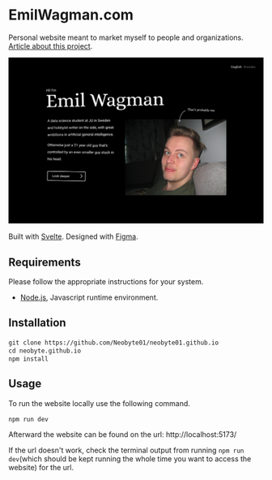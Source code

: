 # EmilWagman.com 

Personal website meant to market myself to people and organizations. <a href="https://www.emilwagman.com/#/work/website" target="_blank">Article about this project</a>.

<img src="public/website/image_1.png" />

Built with <a href="https://svelte.dev" target="_blank">Svelte</a>. Designed with <a href="https://www.figma.com/" target="_blank">Figma</a>.

## Requirements

Please follow the appropriate instructions for your system.

- <a href="https://nodejs.org/en/download" target="_blank">Node.js</a>, Javascript runtime environment.

## Installation

    git clone https://github.com/Neobyte01/neobyte01.github.io
    cd neobyte.github.io
    npm install

## Usage

To run the website locally use the following command.

    npm run dev

Afterward the website can be found on the url: http://localhost:5173/

If the url doesn't work, check the terminal output from running ```npm run dev```(which should be kept running the whole time you want to access the website) for the url.